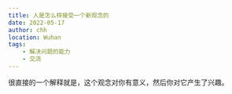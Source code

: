 ```yaml
---
title: 人是怎么样接受一个新观念的
date: 2022-05-17
author: chh
location: Wuhan  
tags:
    - 解决问题的能力
    - 交流
---
```

很直接的一个解释就是，这个观念对你有意义，然后你对它产生了兴趣。